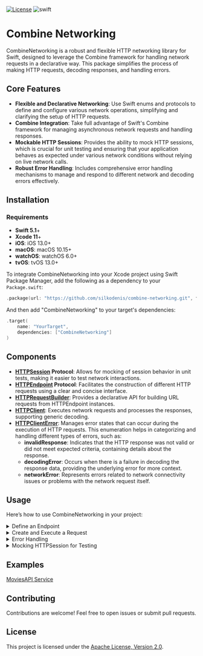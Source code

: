 [![License](https://img.shields.io/github/license/silkodenis/combine-networking.svg)](https://github.com/silkodenis/combine-networking/blob/main/LICENSE)
![swift](https://github.com/silkodenis/combine-networking/actions/workflows/swift.yml/badge.svg?branch=main)

# Combine Networking

CombineNetworking is a robust and flexible HTTP networking library for Swift, designed to leverage the Combine framework for handling network requests in a declarative way. This package simplifies the process of making HTTP requests, decoding responses, and handling errors.

## Core Features

- **Flexible and Declarative Networking**: Use Swift enums and protocols to define and configure various network operations, simplifying and clarifying the setup of HTTP requests.
- **Combine Integration**: Take full advantage of Swift's Combine framework for managing asynchronous network requests and handling responses.
- **Mockable HTTP Sessions**: Provides the ability to mock HTTP sessions, which is crucial for unit testing and ensuring that your application behaves as expected under various network conditions without relying on live network calls.
- **Robust Error Handling**: Includes comprehensive error handling mechanisms to manage and respond to different network and decoding errors effectively.


## Installation

### Requirements

- **Swift 5.1**+
- **Xcode 11**+
- **iOS**: iOS 13.0+
- **macOS**: macOS 10.15+
- **watchOS**: watchOS 6.0+
- **tvOS**: tvOS 13.0+

To integrate CombineNetworking into your Xcode project using Swift Package Manager, add the following as a dependency to your `Package.swift`:

```swift
.package(url: "https://github.com/silkodenis/combine-networking.git", from: "1.0.0")
```

And then add "CombineNetworking" to your target's dependencies:

```swift
.target(
    name: "YourTarget",
    dependencies: ["CombineNetworking"]
)
```

## Components

- **[HTTPSession](https://github.com/silkodenis/combine-networking/blob/main/Sources/CombineNetworking/HTTPSession.swift) Protocol**: Allows for mocking of session behavior in unit tests, making it easier to test network interactions.
- **[HTTPEndpoint](https://github.com/silkodenis/combine-networking/blob/main/Sources/CombineNetworking/HTTPEndpoint.swift) Protocol**: Facilitates the construction of different HTTP requests using a clear and concise interface.
- **[HTTPRequestBuilder](https://github.com/silkodenis/combine-networking/blob/main/Sources/CombineNetworking/HTTPRequestBuilder.swift)**: Provides a declarative API for building URL requests from HTTPEndpoint instances.
- **[HTTPClient](https://github.com/silkodenis/combine-networking/blob/main/Sources/CombineNetworking/HTTPClient.swift)**: Executes network requests and processes the responses, supporting generic decoding.
- **[HTTPClientError](https://github.com/silkodenis/combine-networking/blob/main/Sources/CombineNetworking/HTTPClient.swift)**: Manages error states that can occur during the execution of HTTP requests. This enumeration helps in categorizing and handling different types of errors, such as:
  - **invalidResponse**: Indicates that the HTTP response was not valid or did not meet expected criteria, containing details about the response.
  - **decodingError**: Occurs when there is a failure in decoding the response data, providing the underlying error for more context.
  - **networkError**: Represents errors related to network connectivity issues or problems with the network request itself.
  
## Usage
Here’s how to use CombineNetworking in your project:

<details>
<summary>Define an Endpoint</summary>
    
First, define your endpoints using the HTTPEndpoint protocol:

```swift
enum Endpoint {
    case createUser
    case fetchUser(id: Int)
    case updateUser(id: Int)
    case deleteUser(id: Int)
}

extension Endpoint: HTTPEndpoint {
    var baseURL: URL {
        return URL(string: "https://api.example.com")!
    }
    
    var path: String {
        switch self {
        case .createUser:
            return "/users"
        case .fetchUser(let id), .updateUser(let id), .deleteUser(let id):
            return "/users/\(id)"
        }
    }
    
    var method: HTTPMethod {
        switch self {
        case .createUser:
            return .post
        case .fetchUser:
            return .get
        case .updateUser:
            return .put
        case .deleteUser:
            return .delete
        }
    }
    
    var headers: [String: String]? {
        return ["Content-Type": "application/json"]
    }
    
    var parameters: [String: Any]? {
        switch self {
        case .createUser, .updateUser:
            return ["param": "value"]  // Example parameters.
        default:
            return nil
        }
    }
}
```
</details>

<details>
<summary>Create and Execute a Request</summary>
    
```swift
struct UserDataDTO: Codable {
    let name: String
}

let builder = HTTPRequestBuilder<Endpoint>(jsonEncoder: JSONEncoder())
let client = HTTPClient(jsonDecoder: JSONDecoder(), session: URLSession.shared)

func fetchUser(id: Int) -> AnyPublisher<UserDataDTO, Error> {
        builder.request(.fetchUser(id: id))
            .flatMap(client.execute)
            .eraseToAnyPublisher()
}
```

Replace `UserDataDTO` with the appropriate data model expected from the API. Ensure that this model conforms to the `Codable` protocol, which enables it to be easily decoded from JSON or encoded to JSON, depending on your needs.
</details>


<details>
<summary>Error Handling</summary>
Here's how you might call fetchUser and handle various potential errors:
  
```swift
fetchUser(id: 123)
    .sink(receiveCompletion: { completion in
        switch completion {
        case .finished:
            print("Fetch completed successfully.")
        case .failure(let error):
            switch error {
            case let HTTPClientError.invalidResponse(details):
                print("Invalid response: Status code \(details.statusCode). Description: \(details.description ?? "No description")")
            case let HTTPClientError.decodingError(decodingError):
                print("Decoding error: \(decodingError.localizedDescription)")
            case let HTTPClientError.networkError(networkError):
                print("Network error: \(networkError.localizedDescription)")
            default:
                print("An unexpected error occurred: \(error.localizedDescription)")
            }
        }
    }, receiveValue: { userData in
        print("Received user data: \(userData)")
    })
    .store(in: &cancellables)
```

### Understanding the Errors
- **Invalid Response**: Occurs when the server's response doesn't meet the expected criteria, such as an incorrect status code or malformed headers.
- **Decoding Error**: Happens if the JSONDecoder cannot decode the response data into the expected UserDataDTO format.
- **Network Error**: Includes all errors related to connectivity issues, such as timeouts or lack of internet connection.
This approach ensures that your application can gracefully handle different error scenarios, providing a better user experience by dealing with errors appropriately.

</details>
  
<details>
<summary>Mocking HTTPSession for Testing</summary>
You can create a mock session that simulates network responses for testing. This approach is beneficial for unit tests where you want to control the inputs and outputs strictly:

```swift
struct MockSession: HTTPSession {
    func dataTask(for request: URLRequest) -> AnyPublisher<HTTPResponse, URLError> {
        return Fail(error: URLError(.notConnectedToInternet)).eraseToAnyPublisher()
    }
}

// Example of using a mock session:
let mock = HTTPClient(jsonDecoder: JSONDecoder(), session: MockSession())
let real = HTTPClient(jsonDecoder: JSONDecoder(), session: URLSession.shared)
```

</details>

## Examples
[MoviesAPI Service](https://github.com/silkodenis/combine-networking/tree/main/Examples/MoviesAPI)

## Contributing

Contributions are welcome! Feel free to open issues or submit pull requests.

## License
This project is licensed under the [Apache License, Version 2.0](LICENSE).
